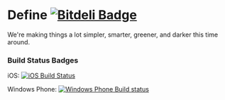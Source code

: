 Define [![Bitdeli Badge](https://d2weczhvl823v0.cloudfront.net/k2b6s9j/define/trend.png)](https://bitdeli.com/free "Bitdeli Badge")
======

We're making things a lot simpler, smarter, greener, and darker this time around.

### Build Status Badges

iOS: [![iOS Build Status](https://travis-ci.org/k2b6s9j/Define.png?branch=iOS)](https://travis-ci.org/k2b6s9j/Define)

Windows Phone: [![Windows Phone Build status](https://ci.appveyor.com/api/projects/status?id=397amxx03emys718)](https://ci.appveyor.com/project/define)

